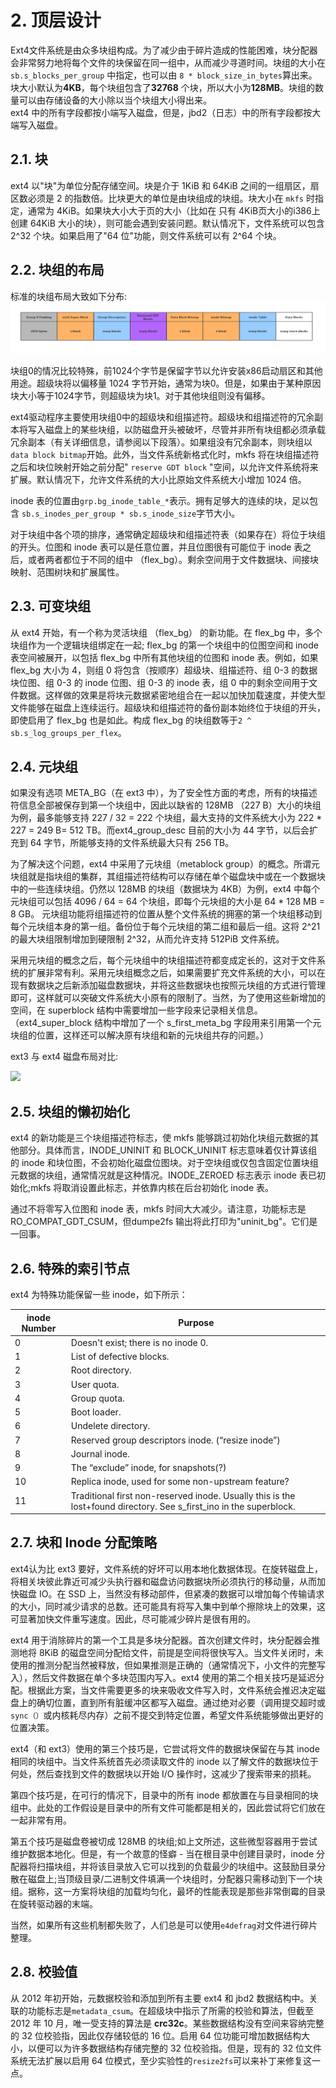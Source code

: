 # 2. 顶层设计

Ext4文件系统是由众多块组构成。为了减少由于碎片造成的性能困难，块分配器会非常努力地将每个文件的块保留在同一组中，从而减少寻道时间。块组的大小在 ```sb.s_blocks_per_group``` 中指定，也可以由 ```8 * block_size_in_bytes```算出来。块大小默认为**4KB**，每个块组包含了**32768** 个块，所以大小为**128MB**。块组的数量可以由存储设备的大小除以当个块组大小得出来。  
ext4 中的所有字段都按小端写入磁盘，但是，jbd2（日志）中的所有字段都按大端写入磁盘。

## 2.1. 块

ext4 以"块"为单位分配存储空间。块是介于 1KiB 和 64KiB 之间的一组扇区，扇区数必须是 2 的指数倍。比块更大的单位是由块组成的块组。块大小在 ```mkfs``` 时指定，通常为 4KiB。如果块大小大于页的大小（比如在 只有 4KiB页大小的i386上创建 64KiB 大小的块），则可能会遇到安装问题。默认情况下，文件系统可以包含 2^32 个块。如果启用了"64 位"功能，则文件系统可以有 2^64 个块。

## 2.2. 块组的布局

标准的块组布局大致如下分布:
![](/assets/block_group_layout.png)

块组0的情况比较特殊，前1024个字节是保留字节以允许安装x86启动扇区和其他用途。超级块将以偏移量 1024 字节开始，通常为块0。但是，如果由于某种原因块大小等于1024字节，则超级块为块1。对于其他块组则没有偏移。

ext4驱动程序主要使用块组0中的超级块和组描述符。超级块和组描述符的冗余副本将写入磁盘上的某些块组，以防磁盘开头被破坏，尽管并非所有块组都必须承载冗余副本（有关详细信息，请参阅以下段落）。如果组没有冗余副本，则块组以```data block bitmap```开始。此外，当文件系统新格式化时，mkfs 将在块组描述符之后和块位映射开始之前分配" ```reserve GDT block``` "空间，以允许文件系统将来扩展。默认情况下，允许文件系统的大小比原始文件系统大小增加 1024 倍。


inode 表的位置由```grp.bg_inode_table_*```表示。拥有足够大的连续的块，足以包含 ```sb.s_inodes_per_group * sb.s_inode_size```字节大小。

对于块组中各个项的排序，通常确定超级块和组描述符表（如果存在）将位于块组的开头。位图和 inode 表可以是任意位置，并且位图很有可能位于 inode 表之后，或者两者都位于不同的组中 （flex_bg）。剩余空间用于文件数据块、间接块映射、范围树块和扩展属性。

## 2.3. 可变块组

从 ext4 开始，有一个称为灵活块组 （flex_bg） 的新功能。在 flex_bg 中，多个块组作为一个逻辑块组绑定在一起; flex_bg 的第一个块组中的位图空间和 inode 表空间被展开，以包括 flex_bg 中所有其他块组的位图和 inode 表。例如，如果 flex_bg 大小为 4，则组 0 将包含（按顺序）超级块、组描述符、组 0-3 的数据块位图、组 0-3 的 inode 位图、组 0-3 的 inode 表，组 0 中的剩余空间用于文件数据。这样做的效果是将块元数据紧密地组合在一起以加快加载速度，并使大型文件能够在磁盘上连续运行。超级块和组描述符的备份副本始终位于块组的开头，即使启用了 flex_bg 也是如此。构成 flex_bg 的块组数等于```2 ^ sb.s_log_groups_per_flex```。


## 2.4. 元块组

如果没有选项 META_BG（在 ext3 中），为了安全性方面的考虑，所有的块描述符信息全部被保存到第一个块组中，因此以缺省的 128MB （227 B）大小的块组为例，最多能够支持 227 / 32 = 222 个块组，最大支持的文件系统大小为 222 * 227 = 249 B= 512 TB。而ext4_group_desc 目前的大小为 44 字节，以后会扩充到 64 字节，所能够支持的文件系统最大只有 256 TB。

为了解决这个问题，ext4 中采用了元块组（metablock group）的概念。所谓元块组就是指块组的集群，其组描述符结构可以存储在单个磁盘块中或在一个数据块中的一些连续块组。仍然以 128MB 的块组（数据块为 4KB）为例，ext4 中每个元块组可以包括 4096 / 64 = 64 个块组，即每个元块组的大小是 64 * 128 MB = 8 GB。 元块组功能将组描述符的位置从整个文件系统的拥塞的第一个块组移动到每个元块组本身的第一组。备份位于每个元块组的第二组和最后一组。这将 2^21 的最大块组限制增加到硬限制 2^32，从而允许支持 512PiB 文件系统。

采用元块组的概念之后，每个元块组中的块组描述符都变成定长的，这对于文件系统的扩展非常有利。采用元块组概念之后，如果需要扩充文件系统的大小，可以在现有数据块之后新添加磁盘数据块，并将这些数据块也按照元块组的方式进行管理即可，这样就可以突破文件系统大小原有的限制了。当然，为了使用这些新增加的空间，在 superblock 结构中需要增加一些字段来记录相关信息。（ext4_super_block 结构中增加了一个 s_first_meta_bg 字段用来引用第一个元块组的位置，这样还可以解决原有块组和新的元块组共存的问题。）

ext3 与 ext4 磁盘布局对比:  

![](https://www.ibm.com/developerworks/cn/linux/l-cn-filesrc5/images/image001.jpg)

## 2.5. 块组的懒初始化

ext4 的新功能是三个块组描述符标志，使 mkfs 能够跳过初始化块组元数据的其他部分。具体而言，INODE_UNINIT 和 BLOCK_UNINIT 标志意味着仅计算该组的 inode 和块位图，不会初始化磁盘位图块。对于空块组或仅包含固定位置块组元数据的块组，通常情况就是这种情况。INODE_ZEROED 标志表示 inode 表已初始化;mkfs 将取消设置此标志，并依靠内核在后台初始化 inode 表。

通过不将零写入位图和 inode 表，mkfs 时间大大减少。请注意，功能标志是 RO_COMPAT_GDT_CSUM，但dumpe2fs 输出将此打印为"uninit_bg"。它们是一回事。

## 2.6. 特殊的索引节点

ext4 为特殊功能保留一些 inode，如下所示：

| inode Number | Purpose |
| ------ | ------ | 
| 0 | Doesn't exist; there is no inode 0. |
| 1 | List of defective blocks. |
| 2 | Root directory. |
| 3 | User quota. |
| 4 | Group quota. |
| 5 | Boot loader. |
| 6 | Undelete directory. |
| 7 | Reserved group descriptors inode. (“resize inode”) |
| 8 | Journal inode. |
| 9 | The “exclude” inode, for snapshots(?) |
| 10 | Replica inode, used for some non-upstream feature? |
| 11 | Traditional first non-reserved inode. Usually this is the lost+found directory. See s_first_ino in the superblock. |

## 2.7. 块和 Inode 分配策略

ext4认为比 ext3 要好，文件系统的好坏可以用本地化数据体现。在旋转磁盘上，将相关块彼此靠近可减少头执行器和磁盘访问数据块所必须执行的移动量，从而加快磁盘 IO。在 SSD 上，当然没有移动部件，但紧凑的数据可以增加每个传输请求的大小，同时减少请求的总数。还可能具有将写入集中到单个擦除块上的效果，这可显著加快文件重写速度。因此，尽可能减少碎片是很有用的。

ext4 用于消除碎片的第一个工具是多块分配器。首次创建文件时，块分配器会推测地将 8KiB 的磁盘空间分配给文件，前提是空间将很快写入。当文件关闭时，未使用的推测分配当然被释放，但如果推测是正确的（通常情况下，小文件的完整写入），然后文件数据在单个多块范围内写入。ext4 使用的第二个相关技巧是延迟分配。根据此方案，当文件需要更多的块来吸收文件写入时，文件系统会推迟决定磁盘上的确切位置，直到所有脏缓冲区都写入磁盘。通过绝对必要（调用提交超时或 ```sync（）```或内核耗尽内存）之前不提交到特定位置，希望文件系统能够做出更好的位置决策。

ext4（和 ext3）使用的第三个技巧是，它尝试将文件的数据块保留在与其 inode 相同的块组中。当文件系统首先必须读取文件的 inode 以了解文件的数据块位于何处，然后查找到文件的数据块以开始 I/O 操作时，这减少了搜索带来的损耗。

第四个技巧是，在可行的情况下，目录中的所有 inode 都放置在与目录相同的块组中。此处的工作假设是目录中的所有文件可能都是相关的，因此尝试将它们放在一起非常有用。

第五个技巧是磁盘卷被切成 128MB 的块组;如上文所述，这些微型容器用于尝试维护数据本地化。但是，有一个故意的怪癖 - 当在根目录中创建目录时，inode 分配器将扫描块组，并将该目录放入它可以找到的负载最少的块组中。这鼓励目录分散在磁盘上;当顶级目录/二进制文件填满一个块组时，分配器只需移动到下一个块组。据称，这一方案将块组的加载均匀化，最坏的性能表现是那些非常倒霉的目录在旋转驱动器的末端。

当然，如果所有这些机制都失败了，人们总是可以使用```e4defrag```对文件进行碎片整理。

## 2.8. 校验值

从 2012 年初开始，元数据校验和添加到所有主要 ext4 和 jbd2 数据结构中。关联的功能标志是```metadata_csum```。在超级块中指示了所需的校验和算法，但截至 2012 年 10 月，唯一受支持的算法是 **crc32c**。某些数据结构没有空间来容纳完整的 32 位校验指，因此仅存储较低的 16 位。启用 64 位功能可增加数据结构大小，以便可以为许多数据结构存储完整的 32 位校验指。但是，现有的 32 位文件系统无法扩展以启用 64 位模式，至少实验性的```resize2fs```可以来补丁来修复这一点。






















































